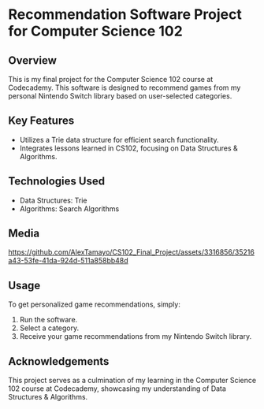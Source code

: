 # Recommendation Software Project for Computer Science 102

## Overview
This is my final project for the Computer Science 102 course at Codecademy. This software is designed to recommend games from my personal Nintendo Switch library based on user-selected categories.

## Key Features
- Utilizes a Trie data structure for efficient search functionality.
- Integrates lessons learned in CS102, focusing on Data Structures & Algorithms.

## Technologies Used
- Data Structures: Trie
- Algorithms: Search Algorithms

## Media

https://github.com/AlexTamayo/CS102_Final_Project/assets/3316856/35216a43-53fe-41da-924d-511a858bb48d

## Usage
To get personalized game recommendations, simply:
1. Run the software.
2. Select a category.
3. Receive your game recommendations from my Nintendo Switch library.

## Acknowledgements
This project serves as a culmination of my learning in the Computer Science 102 course at Codecademy, showcasing my understanding of Data Structures & Algorithms.
